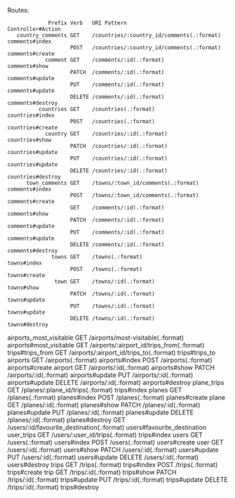 Routes:

                 Prefix Verb   URI Pattern                                Controller#Action
       country_comments GET    /countries/:country_id/comments(.:format)  comments#index
                        POST   /countries/:country_id/comments(.:format)  comments#create
                comment GET    /comments/:id(.:format)                    comments#show
                        PATCH  /comments/:id(.:format)                    comments#update
                        PUT    /comments/:id(.:format)                    comments#update
                        DELETE /comments/:id(.:format)                    comments#destroy
              countries GET    /countries(.:format)                       countries#index
                        POST   /countries(.:format)                       countries#create
                country GET    /countries/:id(.:format)                   countries#show
                        PATCH  /countries/:id(.:format)                   countries#update
                        PUT    /countries/:id(.:format)                   countries#update
                        DELETE /countries/:id(.:format)                   countries#destroy
          town_comments GET    /towns/:town_id/comments(.:format)         comments#index
                        POST   /towns/:town_id/comments(.:format)         comments#create
                        GET    /comments/:id(.:format)                    comments#show
                        PATCH  /comments/:id(.:format)                    comments#update
                        PUT    /comments/:id(.:format)                    comments#update
                        DELETE /comments/:id(.:format)                    comments#destroy
                  towns GET    /towns(.:format)                           towns#index
                        POST   /towns(.:format)                           towns#create
                   town GET    /towns/:id(.:format)                       towns#show
                        PATCH  /towns/:id(.:format)                       towns#update
                        PUT    /towns/:id(.:format)                       towns#update
                        DELETE /towns/:id(.:format)                       towns#destroy
airports_most_visitable GET    /airports/most-visitable(.:format)         airports#most_visitable
                        GET    /airports/:airport_id/trips_from(.:format) trips#trips_from
                        GET    /airports/:airport_id/trips_to(.:format)   trips#trips_to
               airports GET    /airports(.:format)                        airports#index
                        POST   /airports(.:format)                        airports#create
                airport GET    /airports/:id(.:format)                    airports#show
                        PATCH  /airports/:id(.:format)                    airports#update
                        PUT    /airports/:id(.:format)                    airports#update
                        DELETE /airports/:id(.:format)                    airports#destroy
            plane_trips GET    /planes/:plane_id/trips(.:format)          trips#index
                 planes GET    /planes(.:format)                          planes#index
                        POST   /planes(.:format)                          planes#create
                  plane GET    /planes/:id(.:format)                      planes#show
                        PATCH  /planes/:id(.:format)                      planes#update
                        PUT    /planes/:id(.:format)                      planes#update
                        DELETE /planes/:id(.:format)                      planes#destroy
                        GET    /users/:id/favourite_destination(.:format) users#favourite_destination
             user_trips GET    /users/:user_id/trips(.:format)            trips#index
                  users GET    /users(.:format)                           users#index
                        POST   /users(.:format)                           users#create
                   user GET    /users/:id(.:format)                       users#show
                        PATCH  /users/:id(.:format)                       users#update
                        PUT    /users/:id(.:format)                       users#update
                        DELETE /users/:id(.:format)                       users#destroy
                  trips GET    /trips(.:format)                           trips#index
                        POST   /trips(.:format)                           trips#create
                   trip GET    /trips/:id(.:format)                       trips#show
                        PATCH  /trips/:id(.:format)                       trips#update
                        PUT    /trips/:id(.:format)                       trips#update
                        DELETE /trips/:id(.:format)                       trips#destroy
